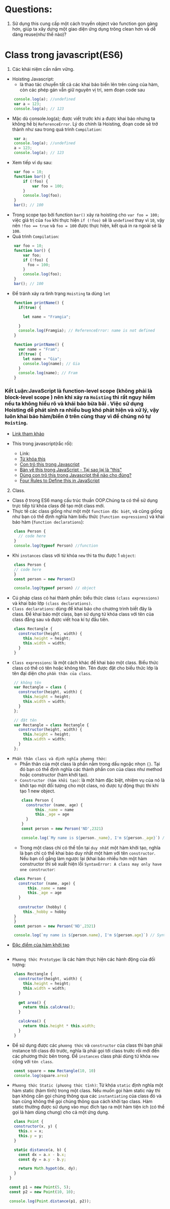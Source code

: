 # Questions:
1. Sử dụng this cung cấp một cách truyền object vào function gọn gàng hơn, giúp ta xây dựng một giao diện ứng dụng trông clean hơn và dễ dàng reuse(như thế nào)?


# Class trong javascript(ES6)
1. Các khái niệm cần nắm vững.
* Hoisting Javascript:
  * là thao tác chuyển tất cả các khai báo biến lên trên cùng của hàm, còn các phép gán vẫn giữ nguyên vị trí, xem đoạn code sau
```javascript
    console.log(a); //undefined
    var a = 123;
    console.log(a); // 123
```   
  * Mặc dù console.log(a); được viết trước khi a được khai báo nhưng ta không hề bị `ReferenceError`. Lý do chính là Hoisting, đoạn code sẽ trở  thành như sau trong quá trình `Compilation`:
```javascript
    var a;
    console.log(a); //undefined
    a = 123;
    console.log(a); // 123
```  
  * Xem tiếp ví dụ sau:
  ```javascript
      var foo = 10;
      function bar() {
          if (!foo) {
              var foo = 100;
          }
          console.log(foo);
      }
      bar(); // 100
  ```
  * Trong scope tạo bởi function `bar()` xảy ra hoisting cho `var foo = 100;` việc giá trị của `foo` khi thực hiện `if (!foo)` sẽ là `undefined` thay vì `10`, vậy nên `!foo == true` và `foo = 100` được thực hiện, kết quả in ra ngoài sẽ là `100`.
  * Quá trình `Compilation`:
  ```javascript
      var foo = 10;
      function bar() {
          var foo;
          if (!foo) {
            foo = 100;
          }
          console.log(foo);
      }
      bar(); // 100
  ```
  * Để tránh xảy ra tình trạng `Hoisting` ta dùng `let`
  ```javascript
      function printName() {
        if(true) {

          let name = "Framgia";

        }
        console.log(Framgia); // ReferenceError: name is not defined
      }
  ```
  ```javascript
      function printName() {
        var name = "Fram";
        if(true) {
          let name = "Gia";
          console.log(name); // Gia
        }
        console.log(name); // Fram
      }
  ```
  ### Kết Luận:JavaScript là function-level scope (không phải là block-level scope ) nên khi xảy ra `Hoisting` thì rất nguy hiểm nếu ta không hiểu rõ và khái báo bừa bãi . Việc sử dụng Hoisting dễ phát sinh ra nhiều bug khó phát hiện và xử lý, vậy luôn khai báo hàm/biến ở trên cùng thay vì để chúng nó tự `Hoisting`.  
  * [Link tham khảo](https://viblo.asia/p/tim-hieu-ve-javascript-hoisting-qm6RWqoyGeJE)

* This trong javascript(rắc rối):
  * Link:
  * [Từ khóa this](https://www.youtube.com/watch?v=icsHlFlsPBo)
  * [Con trỏ this trong Javascript](https://viblo.asia/p/con-tro-this-trong-javascript-XL6lAgLNKek)
  * [Bàn về this trong JavaScript - Tại sao lại là "this"](https://viblo.asia/p/ban-ve-this-trong-javascript-tai-sao-lai-la-this-gDVK2wMmZLj)
  * [Dùng con trỏ this trong Javascript thế nào cho đúng?](https://techtalk.vn/javascript-dung-con-tro-this-trong-javascript-the-nao-cho-dung.html)
  * [Four Rules to Define this in JavaScript](https://john-dugan.com/this-in-javascript/)

2. Class.
* Class ở trong ES6 mang cấu trúc thuần OOP.Chúng ta có thể sử dụng trực tiếp từ khóa class để tạo một class mới.
* Thực tế các class giống như một một `function đặc biệt`, và cũng giống như bạn có thể định nghĩa hàm biểu thức (`function expressions`)  và khai báo hàm (`function declarations`):
```javascript
    class Person {
      // code here
    }
    console.log(typeof Person) //function
```
  * Khi `instances` class với từ khóa `new` thì ta thu được 1 `object`:
```javascript
    class Person {
    // code here
    }
    const person = new Person()

    console.log(typeof person) // object
```
* Cú pháp class có hai thành phần: biểu thức class `(class expressions)` và khai báo lớp `(class declarations)`.
* `Class declarations`: dùng để khai báo cho chương trình biết đây là class. Để khai báo một class, bạn sử dụng từ khóa class với tên của class đằng sau và được viết hoa kí tự đầu tiên. 
```javascript
    class Rectangle {
      constructor(height, width) {
        this.height = height;
        this.width = width;
      }
    }
```
* ```Class expressions```: là một cách khác để khai báo một class. Biểu thức class có thể có tên hoặc không tên. Tên được đặt cho biểu thức lớp là tên đại diện cho `phần thân của class`.
```javascript
    // không tên
    var Rectangle = class {
      constructor(height, width) {
        this.height = height;
        this.width = width;
      }
    };

    // đặt tên
    var Rectangle = class Rectangle {
      constructor(height, width) {
        this.height = height;
        this.width = width;
      }
    };
```
* `Phần thân class và định nghĩa phương thức`:
  * Phần thân của một class là phần nằm trong dấu ngoặc nhọn `{}`. Tại đó bạn có thể định nghĩa các thành phần con của class như method hoặc constructor (hàm khởi tạo).
  * `Constructor (hàm khởi tạo)`: là một hàm đặc biệt, nhiệm vụ của nó là khởi tạo một đối tượng cho một class, nó được tự động thực thi khi tạo 1 new object.
  ```javascript
      class Person {
        constructor (name, age) {
            this._name = name
            this._age = age
        }
      }
      const person = new Person('ND',2321)

      console.log(`My name is ${person._name}, I'm ${person._age}`) // My name is ND, I'm 2321
  ``` 
  * Trong một class chỉ có thể tồn tại `duy nhất` một hàm khởi tạo, nghĩa là bạn chỉ có thể khai báo duy nhất một hàm với tên `constructor`. Nếu bạn cố gắng làm ngược lại (khai báo nhiều hơn một hàm constructor thì sẽ xuất hiện lỗi `SyntaxError: A class may only have one constructor`:
```javascript
    class Person {
      constructor (name, age) {
          this._name = name
          this._age = age
      }
      
      constructor (hobby) {
        this._hobby = hobby
    }
    }
    const person = new Person('ND',2321)

    console.log(`my name is ${person.name}, I'm ${person.age}`) // SyntaxError: A class may only have one constructor
```

  * [Đặc điểm của hàm khởi tạo](https://vi.wikipedia.org/wiki/H%C3%A0m_t%E1%BA%A1o_(l%E1%BA%ADp_tr%C3%ACnh_h%C6%B0%E1%BB%9Bng_%C4%91%E1%BB%91i_t%C6%B0%E1%BB%A3ng))
  ```javascript

  ```
  * `Phương thức Prototype`: là các hàm thực hiện các hành động của đối tượng:
  ```javascript
      class Rectangle {
        constructor(height, width) {
          this.height = height;
          this.width = width;
        }
        
        get area() {
          return this.calcArea();
        }

        calcArea() {
          return this.height * this.width;
        }
      }
  ```
  * Để sử dụng được các `phương thức` và `constructor` của class thì bạn phải instance tới class đó trước, nghĩa là phải gọi tới class trước rồi mới đến các phương thức bên trong. Để `instances` class phải dùng từ khóa `new` cộng với `tên class`.
  ```javascript
      const square = new Rectangle(10, 10)
      console.log(square.area)
  ```
  * `Phương thức Static (phương thức tĩnh)`: Từ khóa `static` định nghĩa một hàm static (hàm tĩnh) trong một class. Nếu muốn gọi hàm static này thì bạn không cần gọi chúng thông qua các `instantiating` của class đó và bạn cũng không thể gọi chúng thông qua cách khởi tạo class. Hàm static thường được sử dụng vào mục đích tạo ra một hàm tiện ích (có thể gọi là hàm dùng chung) cho cả một ứng dụng.
  ```javascript
      class Point {
      constructor(x, y) {
        this.x = x;
        this.y = y;
      }

      static distance(a, b) {
        const dx = a.x - b.x;
        const dy = a.y - b.y;

        return Math.hypot(dx, dy);
      }     
    }

    const p1 = new Point(5, 5);
    const p2 = new Point(10, 10);

    console.log(Point.distance(p1, p2));
  ```